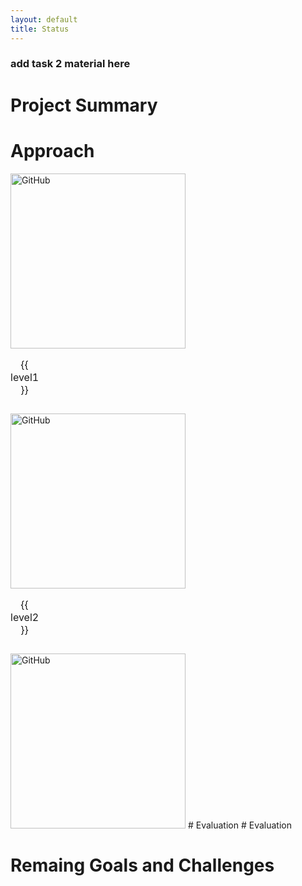 ```yaml
---
layout: default
title: Status
---
```




### add task 2 material here


# Project Summary


# Approach
<table class="image">
<caption align="bottom">{{ level1 }}</caption>
<img src="https://github.com/Moe202/Reward-Finder/blob/master/images/level1.jpeg" alt="GitHub" title="level 1 map" width="280" height="280" /> </table> <table class="image"> <caption align="bottom">{{ level2 }}</caption><img src="https://github.com/Moe202/Reward-Finder/blob/master/images/level2.jpeg" alt="GitHub" title="level 2 map" width="280" height="280" /> </table> <img src="https://github.com/Moe202/Reward-Finder/blob/master/images/level3.jpeg" alt="GitHub" title="level 3 map" width="280" height="280" />
# Evaluation
# Evaluation


# Remaing Goals and Challenges
